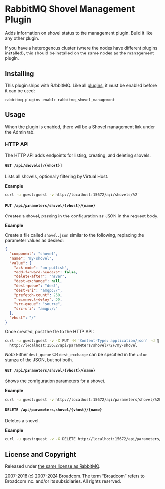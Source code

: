 # RabbitMQ Shovel Management Plugin

Adds information on shovel status to the management plugin. Build it
like any other plugin.

If you have a heterogenous cluster (where the nodes have different
plugins installed), this should be installed on the same nodes as the
management plugin.


## Installing

This plugin ships with RabbitMQ. Like all [plugins](https://www.rabbitmq.com/plugins.html), it must be enabled
before it can be used:

```
rabbitmq-plugins enable rabbitmq_shovel_management
```


## Usage

When the plugin is enabled, there will be a Shovel management
link under the Admin tab.

### HTTP API

The HTTP API adds endpoints for listing, creating, and deleting shovels.

#### `GET /api/shovels[/{vhost}]`
Lists all shovels, optionally filtering by Virtual Host.

**Example**

```bash
curl -u guest:guest -v http://localhost:15672/api/shovels/%2f
```

#### `PUT /api/parameters/shovel/{vhost}/{name}`
Creates a shovel, passing in the configuration as JSON in the request body.

**Example**

Create a file called ``shovel.json`` similar to the following, replacing the parameter values as desired:
```json
{
  "component": "shovel",
  "name": "my-shovel",
  "value": {
    "ack-mode": "on-publish",
    "add-forward-headers": false,
    "delete-after": "never",
    "dest-exchange": null,
    "dest-queue": "dest",
    "dest-uri": "amqp://",
    "prefetch-count": 250,
    "reconnect-delay": 30,
    "src-queue": "source",
    "src-uri": "amqp://"
  },
  "vhost": "/"
}
```

Once created, post the file to the HTTP API:

```bash
curl -u guest:guest -v -X PUT -H 'Content-Type: application/json' -d @./shovel.json \
  http://localhost:15672/api/parameters/shovel/%2F/my-shovel
```
*Note* Either `dest_queue` OR `dest_exchange` can be specified in the `value` stanza of the JSON, but not both.

#### `GET /api/parameters/shovel/{vhost}/{name}`
Shows the configuration parameters for a shovel.

**Example**

```bash
curl -u guest:guest -v http://localhost:15672/api/parameters/shovel/%2F/my-shovel
```

#### `DELETE /api/parameters/shovel/{vhost}/{name}`

Deletes a shovel.

**Example**

```bash
curl -u guest:guest -v -X DELETE http://localhost:15672/api/parameters/shovel/%2F/my-shovel
```

## License and Copyright

Released under [the same license as RabbitMQ](https://www.rabbitmq.com/mpl.html).

2007-2018 (c) 2007-2024 Broadcom. The term “Broadcom” refers to Broadcom Inc. and/or its subsidiaries. All rights reserved.
